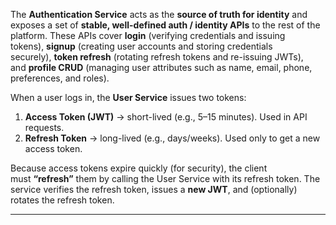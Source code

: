 
The **Authentication Service** acts as the **source of truth for identity** and exposes a set of **stable, well-defined auth / identity APIs** to the rest of the platform. These APIs cover **login** (verifying credentials and issuing tokens), **signup** (creating user accounts and storing credentials securely), **token refresh** (rotating refresh tokens and re-issuing JWTs), and **profile CRUD** (managing user attributes such as name, email, phone, preferences, and roles).

When a user logs in, the **User Service** issues two tokens:

1. **Access Token (JWT)** → short-lived (e.g., 5–15 minutes). Used in API requests.
2. **Refresh Token** → long-lived (e.g., days/weeks). Used only to get a new access token.

Because access tokens expire quickly (for security), the client must **“refresh”** them by calling the User Service with its refresh token. The service verifies the refresh token, issues a **new JWT**, and (optionally) rotates the refresh token.

---

